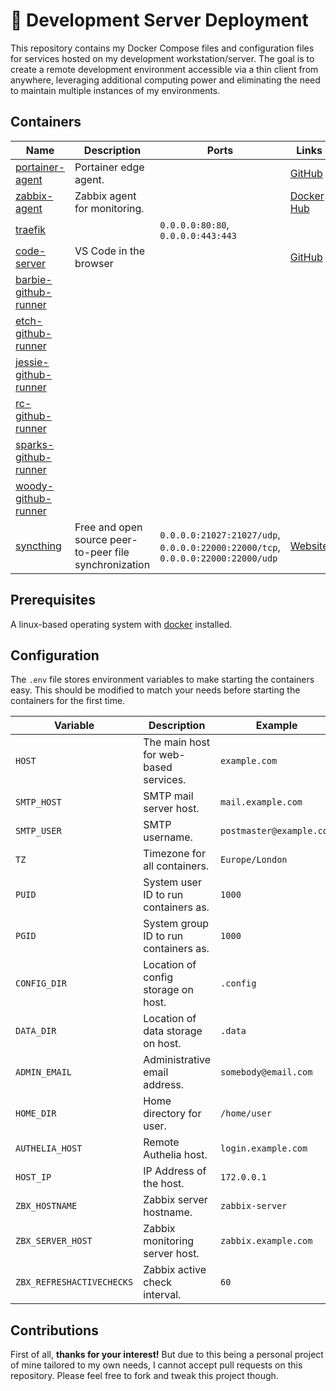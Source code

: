 # 🤖 Development Server Deployment

This repository contains my Docker Compose files and configuration files for services hosted on my development workstation/server. The goal is to create a remote development environment accessible via a thin client from anywhere, leveraging additional computing power and eliminating the need to maintain multiple instances of my environments.

## Containers

| **Name** | **Description** | **Ports** | **Links** |
|---|---|---|---|
| [portainer-agent](./docker-compose.monitoring.yml#L5)  | Portainer edge agent. |  | [GitHub](https://github.com/portainer/agent) |
| [zabbix-agent](./docker-compose.monitoring.yml#L21)  | Zabbix agent for monitoring. |  | [Docker Hub](https://hub.docker.com/r/zabbix/zabbix-agent) |
| [traefik](./docker-compose.yml#L10)  |  | `0.0.0.0:80:80`, `0.0.0.0:443:443` |  |
| [code-server](./stacks/docker-compose.code.yml#L5)  | VS Code in the browser |  | [GitHub](https://github.com/coder/code-server) |
| [barbie-github-runner](./stacks/docker-compose.github.yml#L5)  |  |  |  |
| [etch-github-runner](./stacks/docker-compose.github.yml#L21)  |  |  |  |
| [jessie-github-runner](./stacks/docker-compose.github.yml#L37)  |  |  |  |
| [rc-github-runner](./stacks/docker-compose.github.yml#L53)  |  |  |  |
| [sparks-github-runner](./stacks/docker-compose.github.yml#L69)  |  |  |  |
| [woody-github-runner](./stacks/docker-compose.github.yml#L87)  |  |  |  |
| [syncthing](./stacks/docker-compose.syncthing.yml#L5)  | Free and open source peer-to-peer file synchronization | `0.0.0.0:21027:21027/udp`, `0.0.0.0:22000:22000/tcp`, `0.0.0.0:22000:22000/udp` | [Website](https://syncthing.net/) |



## Prerequisites

A linux-based operating system with [docker](https://docs.docker.com/engine/install/) installed.

## Configuration
The `.env` file stores environment variables to make starting the containers easy. This should be modified to match your needs before starting the containers for the first time.

| **Variable** | **Description** | **Example** |
|---|---|---|
| `HOST` | The main host for web-based services. | `example.com` |
| `SMTP_HOST` | SMTP mail server host. | `mail.example.com` |
| `SMTP_USER` | SMTP username. | `postmaster@example.com` |
| `TZ` | Timezone for all containers. | `Europe/London` |
| `PUID` | System user ID to run containers as. | `1000` |
| `PGID` | System group ID to run containers as. | `1000` |
| `CONFIG_DIR` | Location of config storage on host. | `.config` |
| `DATA_DIR` | Location of data storage on host. | `.data` |
| `ADMIN_EMAIL` | Administrative email address. | `somebody@email.com` |
| `HOME_DIR` | Home directory for user. | `/home/user` |
| `AUTHELIA_HOST` | Remote Authelia host. | `login.example.com` |
| `HOST_IP` | IP Address of the host. | `172.0.0.1` |
| `ZBX_HOSTNAME` | Zabbix server hostname. | `zabbix-server` |
| `ZBX_SERVER_HOST` | Zabbix monitoring server host. | `zabbix.example.com` |
| `ZBX_REFRESHACTIVECHECKS` | Zabbix active check interval. | `60` |


## Contributions

First of all, **thanks for your interest!** But due to this being a personal project of mine tailored to my own needs, I cannot accept pull requests on this repository. Please feel free to fork and tweak this project though.